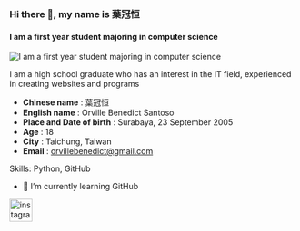 ### Hi there 👋, my name is 葉冠恒
#### I am a first year student majoring in computer science
![I am a first year student majoring in computer science]([https://twitter.com/Orbil_/header_photo](https://pbs.twimg.com/profile_banners/1543571959950503937/1701683658/1500x500))

I am a high school graduate who has an interest in the IT field, experienced in creating websites and programs


- **Chinese name** : 葉冠恒 
- **English name** : Orville Benedict Santoso 
- **Place and Date of birth** : Surabaya, 23 September 2005
- **Age** : 18
- **City** : Taichung, Taiwan
- **Email** : orvillebenedict@gmail.com


Skills: Python, GitHub

- 🌱 I’m currently learning GitHub 


[<img src='https://cdn.jsdelivr.net/npm/simple-icons@3.0.1/icons/instagram.svg' alt='instagram' height='40'>](https://www.instagram.com/orville._.b/)  

